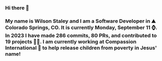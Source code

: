 ### Hi there 👋

### My name is Wilson Staley and I am a Software Developer in ⛰ Colorado Springs, CO.  It is currently Monday, September 11 ⌚. In 2023 I have made 286 commits, 80 PRs, and contributed to 19 projects 👨‍💻. I am currently working at Compassion International 🏢 to help release children from poverty in Jesus' name!